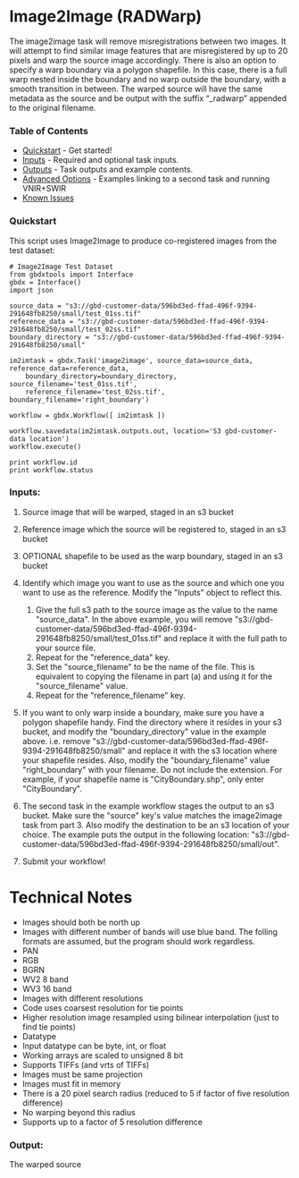 # Image2Image (RADWarp)

The image2image task will remove misregistrations between two images.  It will attempt to find similar image features that are misregistered by up to 20 pixels and warp the source image accordingly.  There is also an option to specify a warp boundary via a polygon shapefile.  In this case, there is a full warp nested inside the boundary and no warp outside the boundary, with a smooth transition in between.  The warped source will have the same metadata as the source and be output with the suffix “_radwarp” appended to the original filename.



### Table of Contents
 * [Quickstart](#quickstart) - Get started!
 * [Inputs](#inputs) - Required and optional task inputs.
 * [Outputs](#outputs) - Task outputs and example contents.
 * [Advanced Options](#advanced-options) - Examples linking to a second task and running VNIR+SWIR
 * [Known Issues](#known-issues)

### Quickstart

This script uses Image2Image to produce co-registered images from the test dataset:

    # Image2Image Test Dataset
    from gbdxtools import Interface
    gbdx = Interface()
    import json
    
    source_data = "s3://gbd-customer-data/596bd3ed-ffad-496f-9394-291648fb8250/small/test_01ss.tif"
    reference_data = "s3://gbd-customer-data/596bd3ed-ffad-496f-9394-291648fb8250/small/test_02ss.tif"
    boundary_directory = "s3://gbd-customer-data/596bd3ed-ffad-496f-9394-291648fb8250/small"

    im2imtask = gbdx.Task('image2image', source_data=source_data, reference_data=reference_data, 
	    boundary_directory=boundary_directory, source_filename='test_01ss.tif', 
	    reference_filename='test_02ss.tif', boundary_filename='right_boundary')

    workflow = gbdx.Workflow([ im2imtask ])

    workflow.savedata(im2imtask.outputs.out, location='S3 gbd-customer-data location')
    workflow.execute()

    print workflow.id
    print workflow.status

     

### Inputs:
1. Source image that will be warped, staged in an s3 bucket
2. Reference image which the source will be registered to, staged in an s3 bucket
3. OPTIONAL shapefile to be used as the warp boundary, staged in an s3 bucket





4. Identify which image you want to use as the source and which one you want to use as the reference.  Modify the "Inputs" object to reflect this.
    1. Give the full s3 path to the source image as the value to the name "source_data".  In the above example, you will remove "s3://gbd-customer-data/596bd3ed-ffad-496f-9394-291648fb8250/small/test_01ss.tif" and replace it with the full path to your source file.
    2. Repeat for the "reference_data" key.
    3. Set the "source_filename" to be the name of the file.  This is equivalent to copying the filename in part (a) and using it for the "source_filename" value.
    4. Repeat for the "reference_filename" key.

5. If you want to only warp inside a boundary, make sure you have a polygon shapefile handy.  Find the directory where it resides in your s3 bucket, and modify the "boundary_directory" value in the example above.  i.e. remove "s3://gbd-customer-data/596bd3ed-ffad-496f-9394-291648fb8250/small" and replace it with the s3 location where your shapefile resides.  Also, modify the "boundary_filename" value "right_boundary" with your filename.  Do not include the extension.  For example, if your shapefile name is "CityBoundary.shp", only enter "CityBoundary".

6. The second task in the example workflow stages the output to an s3 bucket.  Make sure the "source" key's value matches the image2image task from part 3.  Also modify the destination to be an s3 location of your choice.  The example puts the output in the following location: "s3://gbd-customer-data/596bd3ed-ffad-496f-9394-291648fb8250/small/out".

7. Submit your workflow!

# Technical Notes
*  Images should both be north up
*  Images with different number of bands will use blue band.  The folling formats are assumed, but the program should work regardless.
  * PAN
  * RGB
  * BGRN
  * WV2 8 band
  * WV3 16 band
*  Images with different resolutions
  * Code uses coarsest resolution for tie points
  * Higher resolution image resampled using bilinear interpolation (just to find tie points)
*  Datatype
  * Input datatype can be byte, int, or float
  * Working arrays are scaled to unsigned 8 bit
  * Supports TIFFs (and vrts of TIFFs)
*  Images must be same projection
*  Images must fit in memory
*  There is a 20 pixel search radius (reduced to 5 if factor of five resolution difference)
  *  No warping beyond this radius
*  Supports up to a factor of 5 resolution difference


### Output:
The warped source
